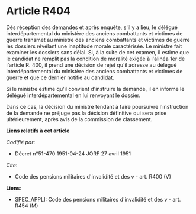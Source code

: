 # Article R404

Dès réception des demandes et après enquête, s'il y a lieu, le délégué interdépartemental du ministère des anciens
combattants et victimes de guerre transmet au ministre des anciens combattants et victimes de guerre les dossiers révélant
une inaptitude morale caractérisée. Le ministre fait examiner les dossiers sans délai. Si, à la suite de cet examen, il
estime que le candidat ne remplit pas la condition de moralité exigée à l'alinéa 1er de l'article R. 400, il prend une
décision de rejet qu'il adresse au délégué interdépartemental du ministère des anciens combattants et victimes de guerre et
que ce dernier notifie au candidat.

Si le ministre estime qu'il convient d'instruire la demande, il en informe le délégué interdépartemental en lui renvoyant le
dossier.

Dans ce cas, la décision du ministre tendant à faire poursuivre l'instruction de la demande ne préjuge pas la décision
définitive qui sera prise ultérieurement, après avis de la commission de classement.

**Liens relatifs à cet article**

_Codifié par_:

  - Décret n°51-470 1951-04-24 JORF 27 avril 1951

_Cite_:

  - Code des pensions militaires d'invalidité et des v - art. R400 (V)

**Liens**:

  - SPEC_APPLI: Code des pensions militaires d'invalidité et des v - art. R454 (M)
